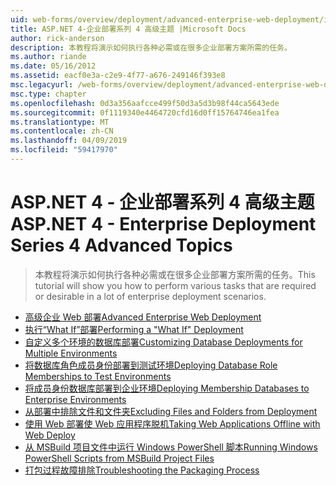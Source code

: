 ```yaml
---
uid: web-forms/overview/deployment/advanced-enterprise-web-deployment/index
title: ASP.NET 4-企业部署系列 4 高级主题 |Microsoft Docs
author: rick-anderson
description: 本教程将演示如何执行各种必需或在很多企业部署方案所需的任务。
ms.author: riande
ms.date: 05/16/2012
ms.assetid: eacf0e3a-c2e9-4f77-a676-249146f393e8
msc.legacyurl: /web-forms/overview/deployment/advanced-enterprise-web-deployment
msc.type: chapter
ms.openlocfilehash: 0d3a356aafcce499f50d3a5d3b98f44ca5643ede
ms.sourcegitcommit: 0f1119340e4464720cfd16d0ff15764746ea1fea
ms.translationtype: MT
ms.contentlocale: zh-CN
ms.lasthandoff: 04/09/2019
ms.locfileid: "59417970"
---
```

# <a name="aspnet-4---enterprise-deployment-series-4-advanced-topics"></a><span data-ttu-id="e0909-103">ASP.NET 4 - 企业部署系列 4 高级主题</span><span class="sxs-lookup"><span data-stu-id="e0909-103">ASP.NET 4 - Enterprise Deployment Series 4 Advanced Topics</span></span>

> <span data-ttu-id="e0909-104">本教程将演示如何执行各种必需或在很多企业部署方案所需的任务。</span><span class="sxs-lookup"><span data-stu-id="e0909-104">This tutorial will show you how to perform various tasks that are required or desirable in a lot of enterprise deployment scenarios.</span></span>


- [<span data-ttu-id="e0909-105">高级企业 Web 部署</span><span class="sxs-lookup"><span data-stu-id="e0909-105">Advanced Enterprise Web Deployment</span></span>](advanced-enterprise-web-deployment.md)
- [<span data-ttu-id="e0909-106">执行“What If”部署</span><span class="sxs-lookup"><span data-stu-id="e0909-106">Performing a "What If" Deployment</span></span>](performing-a-what-if-deployment.md)
- [<span data-ttu-id="e0909-107">自定义多个环境的数据库部署</span><span class="sxs-lookup"><span data-stu-id="e0909-107">Customizing Database Deployments for Multiple Environments</span></span>](customizing-database-deployments-for-multiple-environments.md)
- [<span data-ttu-id="e0909-108">将数据库角色成员身份部署到测试环境</span><span class="sxs-lookup"><span data-stu-id="e0909-108">Deploying Database Role Memberships to Test Environments</span></span>](deploying-database-role-memberships-to-test-environments.md)
- [<span data-ttu-id="e0909-109">将成员身份数据库部署到企业环境</span><span class="sxs-lookup"><span data-stu-id="e0909-109">Deploying Membership Databases to Enterprise Environments</span></span>](deploying-membership-databases-to-enterprise-environments.md)
- [<span data-ttu-id="e0909-110">从部署中排除文件和文件夹</span><span class="sxs-lookup"><span data-stu-id="e0909-110">Excluding Files and Folders from Deployment</span></span>](excluding-files-and-folders-from-deployment.md)
- [<span data-ttu-id="e0909-111">使用 Web 部署使 Web 应用程序脱机</span><span class="sxs-lookup"><span data-stu-id="e0909-111">Taking Web Applications Offline with Web Deploy</span></span>](taking-web-applications-offline-with-web-deploy.md)
- [<span data-ttu-id="e0909-112">从 MSBuild 项目文件中运行 Windows PowerShell 脚本</span><span class="sxs-lookup"><span data-stu-id="e0909-112">Running Windows PowerShell Scripts from MSBuild Project Files</span></span>](running-windows-powershell-scripts-from-msbuild-project-files.md)
- [<span data-ttu-id="e0909-113">打包过程故障排除</span><span class="sxs-lookup"><span data-stu-id="e0909-113">Troubleshooting the Packaging Process</span></span>](troubleshooting-the-packaging-process.md)

